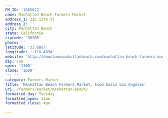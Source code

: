 ```yaml
---
FM_ID: '1005022'
name: Manhattan Beach Farmers Market
address_1: 326 13th St
address_2: ''
city: Manhattan Beach
state: California
zipcode: '90266'
phone: ''
latitude: '33.8867'
longitude: '-118.4094'
website: 'http://downtownmanhattanbeach.com/manhattan-beach-farmers-market/'
day: Tue
open: '1100'
close: '1600'
'': ''
category: Farmers Market
title: 'Manhattan Beach Farmers Market, Food Oasis Los Angeles'
uri: /farmers-market/manhattan-beach/
formatted_day: Tuesday
formatted_open: 11am
formatted_close: 4pm

---
```

